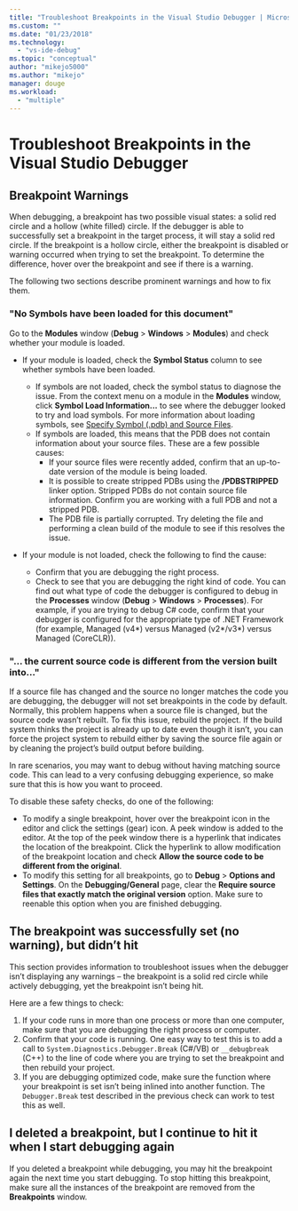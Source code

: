 ```yaml
---
title: "Troubleshoot Breakpoints in the Visual Studio Debugger | Microsoft Docs"
ms.custom: ""
ms.date: "01/23/2018"
ms.technology: 
  - "vs-ide-debug"
ms.topic: "conceptual"
author: "mikejo5000"
ms.author: "mikejo"
manager: douge
ms.workload: 
  - "multiple"
---
```

# Troubleshoot Breakpoints in the Visual Studio Debugger

## Breakpoint Warnings

When debugging, a breakpoint has two possible visual states: a solid red circle and a hollow (white filled) circle. If the debugger is able to successfully set a breakpoint in the target process, it will stay a solid red circle. If the breakpoint is a hollow circle, either the breakpoint is disabled or warning occurred when trying to set the breakpoint. To determine the difference, hover over the breakpoint and see if there is a warning.

The following two sections describe prominent warnings and how to fix them. 

### "No Symbols have been loaded for this document" 

Go to the **Modules** window (**Debug** > **Windows** > **Modules**) and check whether your module is loaded.  
* If your module is loaded, check the **Symbol Status** column to see whether symbols have been loaded. 
  * If symbols are not loaded, check the symbol status to diagnose the issue. From the context menu on a module in the **Modules** window, click **Symbol Load Information...** to see where the debugger looked to try and load symbols. For more information about loading symbols, see [Specify Symbol (.pdb) and Source Files](../debugger/specify-symbol-dot-pdb-and-source-files-in-the-visual-studio-debugger.md).  
  * If symbols are loaded, this means that the PDB does not contain information about your source files. These are a few possible causes: 
    * If your source files were recently added, confirm that an up-to-date version of the module is being loaded.  
    * It is possible to create stripped PDBs using the **/PDBSTRIPPED** linker option. Stripped PDBs do not contain source file information. Confirm you are working with a full PDB and not a stripped PDB.  
    * The PDB file is partially corrupted. Try deleting the file and performing a clean build of the module to see if this resolves the issue. 

* If your module is not loaded, check the following to find the cause: 
  * Confirm that you are debugging the right process. 
  * Check to see that you are debugging the right kind of code. You can find out what type of code the debugger is configured to debug in the **Processes** window (**Debug** > **Windows** > **Processes**). For example, if you are trying to debug C# code, confirm that your debugger is configured for the appropriate type of .NET Framework (for example, Managed (v4\*) versus Managed (v2\*/v3\*) versus Managed (CoreCLR)). 

### "… the current source code is different from the version built into..." 

If a source file has changed and the source no longer matches the code you are debugging, the debugger will not set breakpoints in the code by default. Normally, this problem happens when a source file is changed, but the source code wasn’t rebuilt. To fix this issue, rebuild the project. If the build system thinks the project is already up to date even though it isn’t, you can force the project system to rebuild either by saving the source file again or by cleaning the project’s build output before building. 

In rare scenarios, you may want to debug without having matching source code. This can lead to a very confusing debugging experience, so make sure that this is how you want to proceed.  

To disable these safety checks, do one of the following: 
* To modify a single breakpoint, hover over the breakpoint icon in the editor and click the settings (gear) icon. A peek window is added to the editor. At the top of the peek window there is a hyperlink that indicates the location of the breakpoint. Click the hyperlink to allow modification of the breakpoint location and check **Allow the source code to be different from the original**.
* To modify this setting for all breakpoints, go to **Debug** > **Options and Settings**. On the **Debugging/General** page, clear the **Require source files that exactly match the original version** option. Make sure to reenable this option when you are finished debugging. 

## The breakpoint was successfully set (no warning), but didn’t hit 

This section provides information to troubleshoot issues when the debugger isn’t displaying any warnings – the breakpoint is a solid red circle while actively debugging, yet the breakpoint isn’t being hit. 

Here are a few things to check: 
1. If your code runs in more than one process or more than one computer, make sure that you are debugging the right process or computer.  
2. Confirm that your code is running. One easy way to test this is to add a call to `System.Diagnostics.Debugger.Break` (C#/VB) or `__debugbreak` (C++) to the line of code where you are trying to set the breakpoint and then rebuild your project. 
3. If you are debugging optimized code, make sure the function where your breakpoint is set isn’t being inlined into another function. The `Debugger.Break` test described in the previous check can work to test this as well. 

## I deleted a breakpoint, but I continue to hit it when I start debugging again 

If you deleted a breakpoint while debugging, you may hit the breakpoint again the next time you start debugging. To stop hitting this breakpoint, make sure all the instances of the breakpoint are removed from the **Breakpoints** window.  
